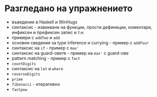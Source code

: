 Разгледано на упражнението
==========================
- въведение в Haskell и WinHugs
- синтаксис - извикване на функции, прости дефиниции, коментари, инфиксен и префиксен запис и т.н.
- примери с `addTwo` и `add`
- основни сведения за type inference и currying - пример с `addFour`
- синтаксис на `if` - пример с `max'`
- синтаксис на guard-овете - пример на `max'` с guard-ове
- pattern matching - пример с `fact`
- `countDigits`
- синтаксис на `let` и `where`
- `reverseDigits`
- `prime`
- `fibonacci` - итеративно
- `fastpow`
